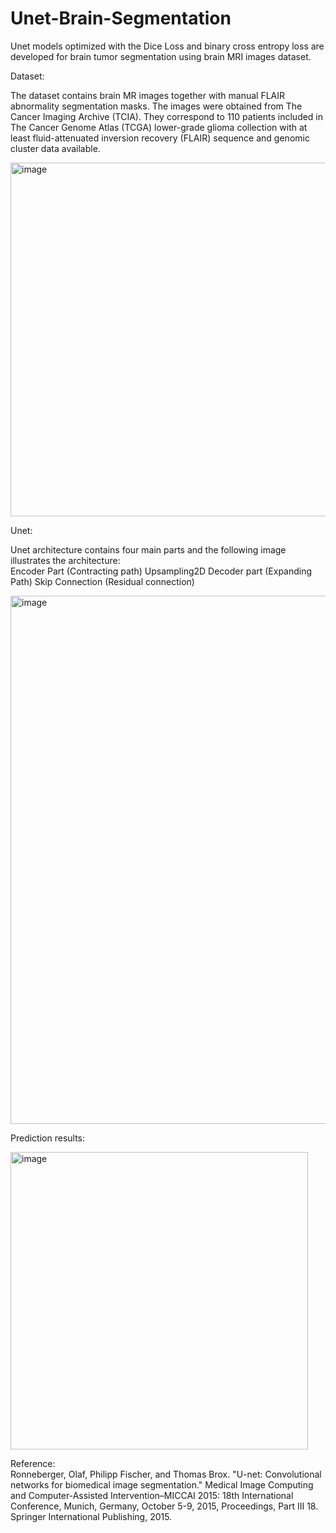 # Unet-Brain-Segmentation

Unet models optimized with the Dice Loss and binary cross entropy loss are developed for brain tumor segmentation using brain MRI images dataset. 

Dataset: 
  
The dataset contains brain MR images together with manual FLAIR abnormality segmentation masks.
The images were obtained from The Cancer Imaging Archive (TCIA).
They correspond to 110 patients included in The Cancer Genome Atlas (TCGA) lower-grade glioma collection with at least fluid-attenuated inversion recovery (FLAIR) sequence and genomic cluster data available.

<img width="566" alt="image" src="https://github.com/yy7-f/Unet-Brain-Segmentation/assets/76237852/e35c9cc5-139d-4618-9b13-c902ff25f7fe">

  
Unet:  
  
Unet architecture contains four main parts and the following image illustrates the architecture:  
Encoder Part (Contracting path)
Upsampling2D
Decoder part (Expanding Path)
Skip Connection (Residual connection)

<img width="845" alt="image" src="https://github.com/yy7-f/Unet-Brain-Segmentation/assets/76237852/681fd494-4997-454d-8b35-3e4e31a1c0b3">

  
Prediction results:  
  
<img width="476" alt="image" src="https://github.com/yy7-f/Unet-Brain-Segmentation/assets/76237852/ac6c2016-b7f2-41f3-9496-06fef1b83c1d">


  
Reference:  
Ronneberger, Olaf, Philipp Fischer, and Thomas Brox. "U-net: Convolutional networks for biomedical image segmentation." Medical Image Computing and Computer-Assisted Intervention–MICCAI 2015: 18th International Conference, Munich, Germany, October 5-9, 2015, Proceedings, Part III 18. Springer International Publishing, 2015.
